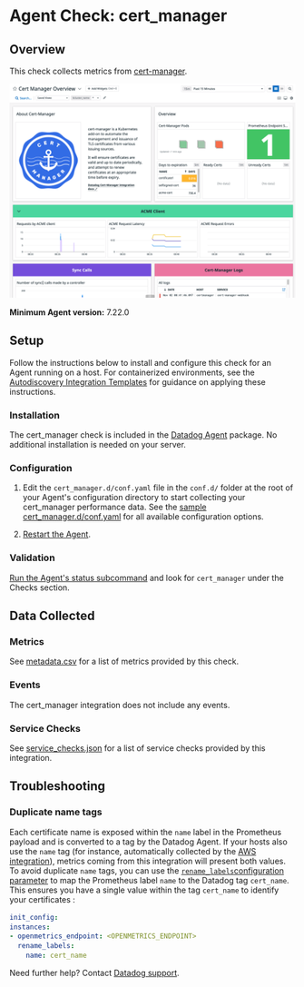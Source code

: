 # Agent Check: cert_manager

## Overview

This check collects metrics from [cert-manager][1].

![Cert-Manager Overview Dashboard][2]

**Minimum Agent version:** 7.22.0

## Setup

Follow the instructions below to install and configure this check for an Agent running on a host. For containerized environments, see the [Autodiscovery Integration Templates][3] for guidance on applying these instructions.

### Installation

The cert_manager check is included in the [Datadog Agent][3] package.
No additional installation is needed on your server.

### Configuration

1. Edit the `cert_manager.d/conf.yaml` file in the `conf.d/` folder at the root of your Agent's configuration directory to start collecting your cert_manager performance data. See the [sample cert_manager.d/conf.yaml][4] for all available configuration options.

2. [Restart the Agent][5].

### Validation

[Run the Agent's status subcommand][6] and look for `cert_manager` under the Checks section.

## Data Collected

### Metrics

See [metadata.csv][7] for a list of metrics provided by this check.

### Events

The cert_manager integration does not include any events.

### Service Checks

See [service_checks.json][8] for a list of service checks provided by this integration.

## Troubleshooting

### Duplicate name tags

Each certificate name is exposed within the `name` label in the Prometheus payload and is converted to a tag by the Datadog Agent. If your hosts also use the `name` tag (for instance, automatically collected by the [AWS integration][9]), metrics coming from this integration will present both values. To avoid duplicate `name` tags, you can use the [`rename_labels`configuration parameter][10] to map the Prometheus label `name` to the Datadog tag `cert_name`. This ensures you have a single value within the tag `cert_name` to identify your certificates :
```yaml
init_config:
instances:
- openmetrics_endpoint: <OPENMETRICS_ENDPOINT>
  rename_labels:
    name: cert_name
```

Need further help? Contact [Datadog support][11].

[1]: https://github.com/jetstack/cert-manager
[2]: https://raw.githubusercontent.com/DataDog/integrations-core/master/cert_manager/images/overview_dashboard.png
[3]: /account/settings/agent/latest
[4]: https://github.com/DataDog/integrations-core/blob/master/cert_manager/datadog_checks/cert_manager/data/conf.yaml.example
[5]: https://docs.datadoghq.com/agent/guide/agent-commands/#start-stop-and-restart-the-agent
[6]: https://docs.datadoghq.com/agent/guide/agent-commands/#agent-status-and-information
[7]: https://github.com/DataDog/integrations-core/blob/master/cert_manager/metadata.csv
[8]: https://github.com/DataDog/integrations-core/blob/master/cert_manager/assets/service_checks.json
[9]: https://docs.datadoghq.com/integrations/amazon_web_services/
[10]: https://github.com/DataDog/integrations-core/blob/81b91a54328f174c5c1e92cb818640cba1ddfec3/cert_manager/datadog_checks/cert_manager/data/conf.yaml.example#L153-L155
[11]: https://docs.datadoghq.com/help/
